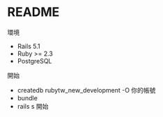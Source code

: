 # README

環境

- Rails 5.1
- Ruby >= 2.3
- PostgreSQL

開始

- createdb rubytw_new_development -O 你的帳號
- bundle
- rails s 開始